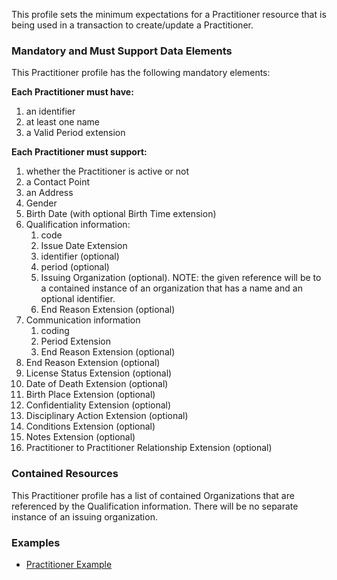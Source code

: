 
This profile sets the minimum expectations for a Practitioner resource that is being used in a transaction to create/update a Practitioner.

### Mandatory and Must Support Data Elements

This Practitioner profile has the following mandatory elements:

**Each Practitioner must have:**

1. an identifier
2. at least one name
3. a Valid Period extension

**Each Practitioner must support:**

1.  whether the Practitioner is active or not
2.  a Contact Point
3.  an Address
4.  Gender
5.  Birth Date (with optional Birth Time extension)
6.  Qualification information:
	1.  code
	2.  Issue Date Extension
	3.  identifier (optional)
	4.  period (optional)
	5.  Issuing Organization (optional).  NOTE: the given reference will be to a contained instance of an organization that has a name and an optional identifier.
	6.  End Reason Extension (optional)
7.  Communication information
	1.  coding
	2.  Period Extension
	3.  End Reason Extension (optional)
8.  End Reason Extension (optional)
9. License Status Extension (optional)
10.  Date of Death Extension (optional)
11.  Birth Place Extension (optional)
12.  Confidentiality Extension (optional)
13.  Disciplinary Action Extension (optional)
14.  Conditions Extension (optional)
15.  Notes Extension (optional)
16.  Practitioner to Practitioner Relationship Extension (optional)

### Contained Resources

This Practitioner profile has a list of contained Organizations that are referenced by the Qualification information.  There will be no separate instance of an issuing organization.

### Examples

- [Practitioner Example](Practitioner-Example-AddPractitioner-Practitioner.html)
